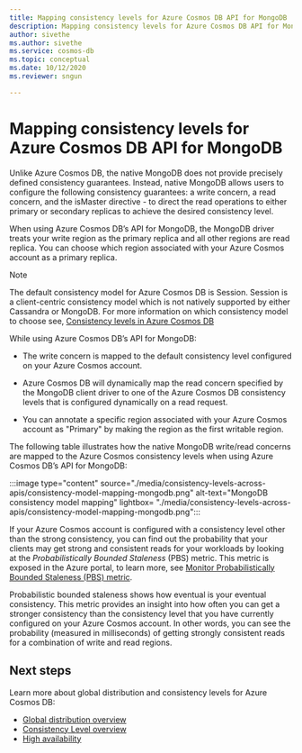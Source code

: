 ```yaml
---
title: Mapping consistency levels for Azure Cosmos DB API for MongoDB
description: Mapping consistency levels for Azure Cosmos DB API for MongoDB.
author: sivethe
ms.author: sivethe
ms.service: cosmos-db
ms.topic: conceptual
ms.date: 10/12/2020
ms.reviewer: sngun

---
```


# Mapping consistency levels for Azure Cosmos DB API for MongoDB

Unlike Azure Cosmos DB, the native MongoDB does not provide precisely defined consistency guarantees. Instead, native MongoDB allows users to configure the following consistency guarantees: a write concern, a read concern, and the isMaster directive - to direct the read operations to either primary or secondary replicas to achieve the desired consistency level.

When using Azure Cosmos DB’s API for MongoDB, the MongoDB driver treats your write region as the primary replica and all other regions are read replica. You can choose which region associated with your Azure Cosmos account as a primary replica.

> [!NOTE]
> The default consistency model for Azure Cosmos DB is Session. Session is a client-centric consistency model which is not natively supported by either Cassandra or MongoDB. For more information on which consistency model to choose see, [Consistency levels in Azure Cosmos DB](consistency-levels.md)

While using Azure Cosmos DB’s API for MongoDB:

* The write concern is mapped to the default consistency level configured on your Azure Cosmos account.

* Azure Cosmos DB will dynamically map the read concern specified by the MongoDB client driver to one of the Azure Cosmos DB consistency levels that is configured dynamically on a read request.  

* You can annotate a specific region associated with your Azure Cosmos account as "Primary" by making the region as the first writable region. 

The following table illustrates how the native MongoDB write/read concerns are mapped to the Azure Cosmos consistency levels when using Azure Cosmos DB’s API for MongoDB:

:::image type="content" source="./media/consistency-levels-across-apis/consistency-model-mapping-mongodb.png" alt-text="MongoDB consistency model mapping" lightbox= "./media/consistency-levels-across-apis/consistency-model-mapping-mongodb.png":::

If your Azure Cosmos account is configured with a consistency level other than the strong consistency, you can find out the probability that your clients may get strong and consistent reads for your workloads by looking at the *Probabilistically Bounded Staleness* (PBS) metric. This metric is exposed in the Azure portal, to learn more, see [Monitor Probabilistically Bounded Staleness (PBS) metric](how-to-manage-consistency.md#monitor-probabilistically-bounded-staleness-pbs-metric).

Probabilistic bounded staleness shows how eventual is your eventual consistency. This metric provides an insight into how often you can get a stronger consistency than the consistency level that you have currently configured on your Azure Cosmos account. In other words, you can see the probability (measured in milliseconds) of getting strongly consistent reads for a combination of write and read regions.

## Next steps

Learn more about global distribution and consistency levels for Azure Cosmos DB:

* [Global distribution overview](distribute-data-globally.md)
* [Consistency Level overview](consistency-levels.md)
* [High availability](high-availability.md)

